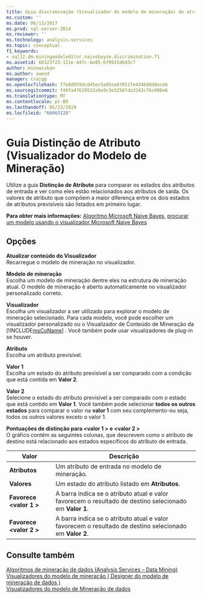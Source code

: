 ```yaml
---
title: Guia discriminação (Visualizador do modelo de mineração) do atributo | Microsoft Docs
ms.custom: ''
ms.date: 06/13/2017
ms.prod: sql-server-2014
ms.reviewer: ''
ms.technology: analysis-services
ms.topic: conceptual
f1_keywords:
- sql12.dm.miningmodeleditor.naivebayse.discrimination.f1
ms.assetid: 68323f23-121e-44fc-be85-6f9915d6d3c7
author: minewiskan
ms.author: owend
manager: craigg
ms.openlocfilehash: f7e8d9593cd45ec5a92ea07051fe424698d8ece6
ms.sourcegitcommit: f40fa47619512a9a9c3e3258fda3242c76c008e6
ms.translationtype: MT
ms.contentlocale: pt-BR
ms.lasthandoff: 05/23/2019
ms.locfileid: "66063128"
---
```

# <a name="attribute-discrimination-tab-mining-model-viewer"></a>Guia Distinção de Atributo (Visualizador do Modelo de Mineração)
  Utilize a guia **Distinção de Atributo** para comparar os estados dos atributos de entrada e ver como eles estão relacionados aos atributos de saída. Os valores de atributo que compõem a maior diferença entre os dois estados de atributos previsíveis são listados em primeiro lugar.  
  
 **Para obter mais informações:** [Algoritmo Microsoft Naive Bayes](data-mining/microsoft-naive-bayes-algorithm.md), [procurar um modelo usando o visualizador Microsoft Naive Bayes](data-mining/browse-a-model-using-the-microsoft-naive-bayes-viewer.md)  
  
## <a name="options"></a>Opções  
 **Atualizar conteúdo do Visualizador**  
 Recarregue o modelo de mineração no visualizador.  
  
 **Modelo de mineração**  
 Escolha um modelo de mineração dentre eles na estrutura de mineração atual. O modelo de mineração é aberto automaticamente no visualizador personalizado correto.  
  
 **Visualizador**  
 Escolha um visualizador a ser utilizado para explorar o modelo de mineração selecionado. Para cada modelo, você pode escolher um visualizador personalizado ou o Visualizador de Conteúdo de Mineração da [!INCLUDE[msCoName](../includes/msconame-md.md)] . Você também pode usar visualizadores de plug-in se houver.  
  
 **Atributo**  
 Escolha um atributo previsível.  
  
 **Valor 1**  
 Escolha um estado do atributo previsível a ser comparado com a condição que está contida em **Valor 2**.  
  
 **Valor 2**  
 Selecione o estado do atributo previsível a ser comparado com o estado que está contido em **Valor 1**. Você também pode selecionar **todos os outros estados** para comparar o valor na **valor 1** com seu complemento-ou seja, todos os outros valores exceto o valor 1.  
  
 **Pontuações de distinção para \<valor 1 > e \<valor 2 >**  
 O gráfico contém as seguintes colunas, que descrevem como o atributo de destino está relacionado aos estados específicos do atributo de entrada.  
  
|Valor|Descrição|  
|-----------|-----------------|  
|**Atributos**|Um atributo de entrada no modelo de mineração.|  
|**Valores**|Um estado do atributo listado em **Atributos**.|  
|**Favorece \<valor 1 >**|A barra indica se o atributo atual e valor favorecem o resultado de destino selecionado em **Valor 1**.|  
|**Favorece \<valor 2 >**|A barra indica se o atributo atual e valor favorecem o resultado de destino selecionado em **Valor 2**.|  
  
## <a name="see-also"></a>Consulte também  
 [Algoritmos de mineração de dados &#40;Analysis Services – Data Mining&#41;](data-mining/data-mining-algorithms-analysis-services-data-mining.md)   
 [Visualizadores do modelo de mineração &#40; Designer do modelo de mineração de dados &#41;](mining-model-viewers-data-mining-model-designer.md)   
 [Visualizadores do modelo de Mineração de dados](data-mining/data-mining-model-viewers.md)  
  
  
